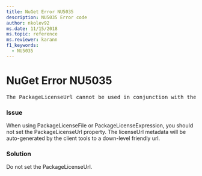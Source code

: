 ```yaml
---
title: NuGet Error NU5035
description: NU5035 Error code
author: nkolev92
ms.date: 11/15/2018
ms.topic: reference
ms.reviewer: karann
f1_keywords: 
  - NU5035
---
```


# NuGet Error NU5035
<pre>The PackageLicenseUrl cannot be used in conjunction with the PackageLicenseFile and PackageLicenseExpression.</pre>

### Issue

When using PackageLicenseFile or PackageLicenseExpression, you should not set the PackageLicenseUrl property. 
The licenseUrl metadata will be auto-generated by the client tools to a down-level friendly url.

### Solution

Do not set the PackageLicenseUrl.
